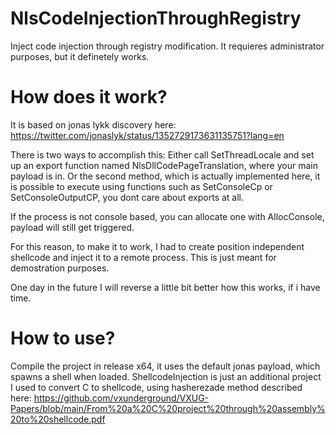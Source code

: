 # NlsCodeInjectionThroughRegistry
Inject code injection through registry modification.
It requieres administrator purposes, but it definetely works.
 
# How does it work?
It is based on jonas lykk discovery here: https://twitter.com/jonaslyk/status/1352729173631135751?lang=en

There is two ways to accomplish this: 
Either call SetThreadLocale and set up an export function named NlsDllCodePageTranslation, where your main payload is in.
Or the second method, which is actually implemented here, it is possible to execute using functions such as SetConsoleCp  or SetConsoleOutputCP, you dont care about exports at all.

If the process is not console based, you can allocate one with AllocConsole, payload will still get triggered.

For this reason, to make it to work, I had to create position independent shellcode and inject it to a remote process.
This is just meant for demostration purposes.

One day in the future I will reverse a little bit better how this works, if i have time.

# How to use?
Compile the project in release x64, it uses the default jonas payload, which spawns a shell when loaded.
ShellcodeInjection is just an additional project I used to convert C to shellcode, using hasherezade method described here:
https://github.com/vxunderground/VXUG-Papers/blob/main/From%20a%20C%20project%20through%20assembly%20to%20shellcode.pdf

